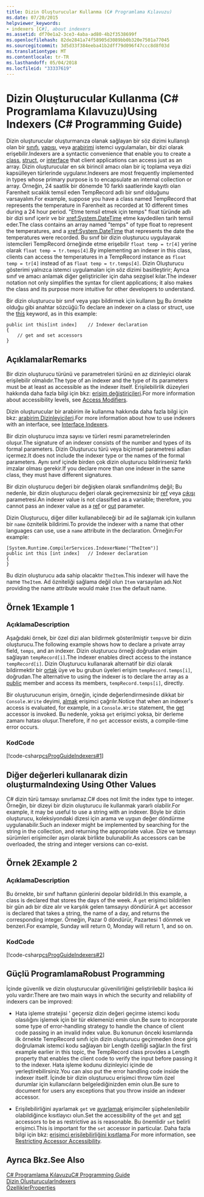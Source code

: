 ```yaml
---
title: Dizin Oluşturucular Kullanma (C# Programlama Kılavuzu)
ms.date: 07/20/2015
helpviewer_keywords:
- indexers [C#], about indexers
ms.assetid: df70e1a2-3ce3-4aba-ad80-4b2f3538699f
ms.openlocfilehash: 82de2841a74f58905d3089bb0b320e7501a77045
ms.sourcegitcommit: 3d5d33f384eeba41b2dff79d096f47ccc8d8f03d
ms.translationtype: MT
ms.contentlocale: tr-TR
ms.lasthandoff: 05/04/2018
ms.locfileid: "33337619"
---
```

# <a name="using-indexers-c-programming-guide"></a><span data-ttu-id="a3341-102">Dizin Oluşturucular Kullanma (C# Programlama Kılavuzu)</span><span class="sxs-lookup"><span data-stu-id="a3341-102">Using Indexers (C# Programming Guide)</span></span>
<span data-ttu-id="a3341-103">Dizin oluşturucular oluşturmanıza olanak sağlayan bir söz dizimi kullanışlı olan bir [sınıfı](../../../csharp/language-reference/keywords/class.md), [yapısı](../../../csharp/language-reference/keywords/struct.md), veya [arabirimi](../../../csharp/language-reference/keywords/interface.md) istemci uygulamaları, bir dizi olarak erişebilir.</span><span class="sxs-lookup"><span data-stu-id="a3341-103">Indexers are a syntactic convenience that enable you to create a [class](../../../csharp/language-reference/keywords/class.md), [struct](../../../csharp/language-reference/keywords/struct.md), or [interface](../../../csharp/language-reference/keywords/interface.md) that client applications can access just as an array.</span></span> <span data-ttu-id="a3341-104">Dizin oluşturucular en sık birincil amacı olan bir iç toplama veya dizi kapsülleyen türlerinde uygulanır.</span><span class="sxs-lookup"><span data-stu-id="a3341-104">Indexers are most frequently implemented in types whose primary purpose is to encapsulate an internal collection or array.</span></span> <span data-ttu-id="a3341-105">Örneğin, 24 saatlik bir dönemde 10 farklı saatlerinde kayıtlı olan Farenheit sıcaklık temsil eden TempRecord adlı bir sınıf olduğunu varsayalım.</span><span class="sxs-lookup"><span data-stu-id="a3341-105">For example, suppose you have a class named TempRecord that represents the temperature in Farenheit as recorded at 10 different times during a 24 hour period.</span></span> <span data-ttu-id="a3341-106">"Etme temsil etmek için temps" float türünde adlı bir dizi sınıf içerir ve bir <xref:System.DateTime> etme kaydedilen tarih temsil eder.</span><span class="sxs-lookup"><span data-stu-id="a3341-106">The class contains an array named "temps" of type float to represent the temperatures, and a <xref:System.DateTime> that represents the date the temperatures were recorded.</span></span> <span data-ttu-id="a3341-107">Bu sınıf bir dizin oluşturucu uygulayarak istemcileri TempRecord örneğinde etme erişebilir `float temp = tr[4]` yerine olarak `float temp = tr.temps[4]`.</span><span class="sxs-lookup"><span data-stu-id="a3341-107">By implementing an indexer in this class, clients can access the temperatures in a TempRecord instance as `float temp = tr[4]` instead of as `float temp = tr.temps[4]`.</span></span> <span data-ttu-id="a3341-108">Dizin Oluşturucu gösterimi yalnızca istemci uygulamaları için söz dizimi basitleştirir; Ayrıca sınıf ve amacı anlamak diğer geliştiriciler için daha sezgisel kılar.</span><span class="sxs-lookup"><span data-stu-id="a3341-108">The indexer notation not only simplifies the syntax for client applications; it also makes the class and its purpose more intuitive for other developers to understand.</span></span>  
  
 <span data-ttu-id="a3341-109">Bir dizin oluşturucu bir sınıf veya yapı bildirmek için kullanın [bu](../../../csharp/language-reference/keywords/this.md) Bu örnekte olduğu gibi anahtar sözcüğü:</span><span class="sxs-lookup"><span data-stu-id="a3341-109">To declare an indexer on a class or struct, use the [this](../../../csharp/language-reference/keywords/this.md) keyword, as in this example:</span></span>  
  
```  
public int this[int index]    // Indexer declaration  
{  
    // get and set accessors  
}  
```  
  
## <a name="remarks"></a><span data-ttu-id="a3341-110">Açıklamalar</span><span class="sxs-lookup"><span data-stu-id="a3341-110">Remarks</span></span>  
 <span data-ttu-id="a3341-111">Bir dizin oluşturucu türünü ve parametreleri türünü en az dizinleyici olarak erişilebilir olmalıdır.</span><span class="sxs-lookup"><span data-stu-id="a3341-111">The type of an indexer and the type of its parameters must be at least as accessible as the indexer itself.</span></span> <span data-ttu-id="a3341-112">Erişilebilirlik düzeyleri hakkında daha fazla bilgi için bkz: [erişim değiştiricileri](../../../csharp/language-reference/keywords/access-modifiers.md).</span><span class="sxs-lookup"><span data-stu-id="a3341-112">For more information about accessibility levels, see [Access Modifiers](../../../csharp/language-reference/keywords/access-modifiers.md).</span></span>  
  
 <span data-ttu-id="a3341-113">Dizin oluşturucular bir arabirim ile kullanma hakkında daha fazla bilgi için bkz: [arabirim Dizinleyicileri](../../../csharp/programming-guide/indexers/indexers-in-interfaces.md).</span><span class="sxs-lookup"><span data-stu-id="a3341-113">For more information about how to use indexers with an interface, see [Interface Indexers](../../../csharp/programming-guide/indexers/indexers-in-interfaces.md).</span></span>  
  
 <span data-ttu-id="a3341-114">Bir dizin oluşturucu imza sayısı ve türleri resmi parametrelerinden oluşur.</span><span class="sxs-lookup"><span data-stu-id="a3341-114">The signature of an indexer consists of the number and types of its formal parameters.</span></span> <span data-ttu-id="a3341-115">Dizin Oluşturucu türü veya biçimsel parametresi adları içermez.</span><span class="sxs-lookup"><span data-stu-id="a3341-115">It does not include the indexer type or the names of the formal parameters.</span></span> <span data-ttu-id="a3341-116">Aynı sınıf içinde birden çok dizin oluşturucu bildirirseniz farklı imzalar olması gerekir.</span><span class="sxs-lookup"><span data-stu-id="a3341-116">If you declare more than one indexer in the same class, they must have different signatures.</span></span>  
  
 <span data-ttu-id="a3341-117">Bir dizin oluşturucu değeri bir değişken olarak sınıflandırılmış değil; Bu nedenle, bir dizin oluşturucu değeri olarak geçiremezsiniz bir [ref](../../../csharp/language-reference/keywords/ref.md) veya [çıkışı](../../../csharp/language-reference/keywords/out-parameter-modifier.md) parametresi.</span><span class="sxs-lookup"><span data-stu-id="a3341-117">An indexer value is not classified as a variable; therefore, you cannot pass an indexer value as a [ref](../../../csharp/language-reference/keywords/ref.md) or [out](../../../csharp/language-reference/keywords/out-parameter-modifier.md) parameter.</span></span>  
  
 <span data-ttu-id="a3341-118">Dizin Oluşturucu, diğer diller kullanabileceği bir ad ile sağlamak için kullanın bir `name` öznitelik bildirimi.</span><span class="sxs-lookup"><span data-stu-id="a3341-118">To provide the indexer with a name that other languages can use, use a `name` attribute in the declaration.</span></span> <span data-ttu-id="a3341-119">Örneğin:</span><span class="sxs-lookup"><span data-stu-id="a3341-119">For example:</span></span>  
  
```  
[System.Runtime.CompilerServices.IndexerName("TheItem")]  
public int this [int index]   // Indexer declaration  
{  
}  
```  
  
 <span data-ttu-id="a3341-120">Bu dizin oluşturucu ada sahip olacaktır `TheItem`.</span><span class="sxs-lookup"><span data-stu-id="a3341-120">This indexer will have the name `TheItem`.</span></span> <span data-ttu-id="a3341-121">Ad özniteliği sağlama değil olun `Item` varsayılan adı.</span><span class="sxs-lookup"><span data-stu-id="a3341-121">Not providing the name attribute would make `Item` the default name.</span></span>  
  
## <a name="example-1"></a><span data-ttu-id="a3341-122">Örnek 1</span><span class="sxs-lookup"><span data-stu-id="a3341-122">Example 1</span></span>  
  
### <a name="description"></a><span data-ttu-id="a3341-123">Açıklama</span><span class="sxs-lookup"><span data-stu-id="a3341-123">Description</span></span>  
 <span data-ttu-id="a3341-124">Aşağıdaki örnek, bir özel dizi alan bildirmek gösterilmiştir `temps`ve bir dizin oluşturucu.</span><span class="sxs-lookup"><span data-stu-id="a3341-124">The following example shows how to declare a private array field, `temps`, and an indexer.</span></span> <span data-ttu-id="a3341-125">Dizin oluşturucu örneği doğrudan erişim sağlayan `tempRecord[i]`.</span><span class="sxs-lookup"><span data-stu-id="a3341-125">The indexer enables direct access to the instance `tempRecord[i]`.</span></span> <span data-ttu-id="a3341-126">Dizin Oluşturucu kullanarak alternatif bir dizi olarak bildirmektir bir [ortak](../../../csharp/language-reference/keywords/public.md) üye ve bu grubun üyeleri erişim `tempRecord.temps[i]`, doğrudan.</span><span class="sxs-lookup"><span data-stu-id="a3341-126">The alternative to using the indexer is to declare the array as a [public](../../../csharp/language-reference/keywords/public.md) member and access its members, `tempRecord.temps[i]`, directly.</span></span>  
  
 <span data-ttu-id="a3341-127">Bir oluşturucunun erişim, örneğin, içinde değerlendirmesinde dikkat bir `Console.Write` deyimi, [almak](../../../csharp/language-reference/keywords/get.md) erişimci çağrılır.</span><span class="sxs-lookup"><span data-stu-id="a3341-127">Notice that when an indexer's access is evaluated, for example, in a `Console.Write` statement, the [get](../../../csharp/language-reference/keywords/get.md) accessor is invoked.</span></span> <span data-ttu-id="a3341-128">Bu nedenle, yoksa `get` erişimci yoksa, bir derleme zamanı hatası oluşur.</span><span class="sxs-lookup"><span data-stu-id="a3341-128">Therefore, if no `get` accessor exists, a compile-time error occurs.</span></span>  
  
### <a name="code"></a><span data-ttu-id="a3341-129">Kod</span><span class="sxs-lookup"><span data-stu-id="a3341-129">Code</span></span>  
 [!code-csharp[csProgGuideIndexers#1](../../../csharp/programming-guide/classes-and-structs/codesnippet/CSharp/using-indexers_1.cs)]  
  
## <a name="indexing-using-other-values"></a><span data-ttu-id="a3341-130">Diğer değerleri kullanarak dizin oluşturma</span><span class="sxs-lookup"><span data-stu-id="a3341-130">Indexing Using Other Values</span></span>  
 <span data-ttu-id="a3341-131">C# dizin türü tamsayı sınırlamaz.</span><span class="sxs-lookup"><span data-stu-id="a3341-131">C# does not limit the index type to integer.</span></span> <span data-ttu-id="a3341-132">Örneğin, bir dizeyi bir dizin oluşturucu ile kullanmak yararlı olabilir.</span><span class="sxs-lookup"><span data-stu-id="a3341-132">For example, it may be useful to use a string with an indexer.</span></span> <span data-ttu-id="a3341-133">Böyle bir dizin oluşturucu, koleksiyondaki dizesi için arama ve uygun değer döndürme uygulanabilir.</span><span class="sxs-lookup"><span data-stu-id="a3341-133">Such an indexer might be implemented by searching for the string in the collection, and returning the appropriate value.</span></span> <span data-ttu-id="a3341-134">Dize ve tamsayı sürümleri erişimciler aşırı olarak birlikte bulunabilir.</span><span class="sxs-lookup"><span data-stu-id="a3341-134">As accessors can be overloaded, the string and integer versions can co-exist.</span></span>  
  
## <a name="example-2"></a><span data-ttu-id="a3341-135">Örnek 2</span><span class="sxs-lookup"><span data-stu-id="a3341-135">Example 2</span></span>  
  
### <a name="description"></a><span data-ttu-id="a3341-136">Açıklama</span><span class="sxs-lookup"><span data-stu-id="a3341-136">Description</span></span>  
 <span data-ttu-id="a3341-137">Bu örnekte, bir sınıf haftanın günlerini depolar bildirildi.</span><span class="sxs-lookup"><span data-stu-id="a3341-137">In this example, a class is declared that stores the days of the week.</span></span> <span data-ttu-id="a3341-138">A `get` erişimci bildirilen bir gün adı bir dize alır ve karşılık gelen tamsayıyı döndürür.</span><span class="sxs-lookup"><span data-stu-id="a3341-138">A `get` accessor is declared that takes a string, the name of a day, and returns the corresponding integer.</span></span> <span data-ttu-id="a3341-139">Örneğin, Pazar 0 döndürür, Pazartesi 1 dönmek ve benzeri.</span><span class="sxs-lookup"><span data-stu-id="a3341-139">For example, Sunday will return 0, Monday will return 1, and so on.</span></span>  
  
### <a name="code"></a><span data-ttu-id="a3341-140">Kod</span><span class="sxs-lookup"><span data-stu-id="a3341-140">Code</span></span>  
 [!code-csharp[csProgGuideIndexers#2](../../../csharp/programming-guide/classes-and-structs/codesnippet/CSharp/using-indexers_2.cs)]  
  
## <a name="robust-programming"></a><span data-ttu-id="a3341-141">Güçlü Programlama</span><span class="sxs-lookup"><span data-stu-id="a3341-141">Robust Programming</span></span>  
 <span data-ttu-id="a3341-142">İçinde güvenlik ve dizin oluşturucular güvenilirliğini geliştirilebilir başlıca iki yolu vardır:</span><span class="sxs-lookup"><span data-stu-id="a3341-142">There are two main ways in which the security and reliability of indexers can be improved:</span></span>  
  
-   <span data-ttu-id="a3341-143">Hata işleme stratejisi ' geçersiz dizin değeri geçirme istemci kodu olasılığını işlemek için bir tür eklemenizi emin olun.</span><span class="sxs-lookup"><span data-stu-id="a3341-143">Be sure to incorporate some type of error-handling strategy to handle the chance of client code passing in an invalid index value.</span></span> <span data-ttu-id="a3341-144">Bu konunun önceki kısımlarında ilk örnekte TempRecord sınıfı için dizin oluşturucu geçirmeden önce giriş doğrulamak istemci kodu sağlayan bir Length özelliği sağlar.</span><span class="sxs-lookup"><span data-stu-id="a3341-144">In the first example earlier in this topic, the TempRecord class provides a Length property that enables the client code to verify the input before passing it to the indexer.</span></span> <span data-ttu-id="a3341-145">Hata işleme kodunu dizinleyici içinde de yerleştirebilirsiniz.</span><span class="sxs-lookup"><span data-stu-id="a3341-145">You can also put the error handling code inside the indexer itself.</span></span> <span data-ttu-id="a3341-146">İçinde bir dizin oluşturucu erişimci throw tüm özel durumlar için kullanıcıların belgelediğinizden emin olun.</span><span class="sxs-lookup"><span data-stu-id="a3341-146">Be sure to document for users any exceptions that you throw inside an indexer accessor.</span></span>  
  
-   <span data-ttu-id="a3341-147">Erişilebilirliğini ayarlamak `get` ve [ayarlamak](../../../csharp/language-reference/keywords/set.md) erişimciler şüphelenilebilir olabildiğince kısıtlayıcı olun.</span><span class="sxs-lookup"><span data-stu-id="a3341-147">Set the accessibility of the `get` and [set](../../../csharp/language-reference/keywords/set.md) accessors to be as restrictive as is reasonable.</span></span> <span data-ttu-id="a3341-148">Bu önemlidir `set` belirli erişimci.</span><span class="sxs-lookup"><span data-stu-id="a3341-148">This is important for the `set` accessor in particular.</span></span> <span data-ttu-id="a3341-149">Daha fazla bilgi için bkz: [erişimci erişilebilirliğini kısıtlama](../../../csharp/programming-guide/classes-and-structs/restricting-accessor-accessibility.md).</span><span class="sxs-lookup"><span data-stu-id="a3341-149">For more information, see [Restricting Accessor Accessibility](../../../csharp/programming-guide/classes-and-structs/restricting-accessor-accessibility.md).</span></span>  
  
## <a name="see-also"></a><span data-ttu-id="a3341-150">Ayrıca Bkz.</span><span class="sxs-lookup"><span data-stu-id="a3341-150">See Also</span></span>  
 [<span data-ttu-id="a3341-151">C# Programlama Kılavuzu</span><span class="sxs-lookup"><span data-stu-id="a3341-151">C# Programming Guide</span></span>](../../../csharp/programming-guide/index.md)  
 [<span data-ttu-id="a3341-152">Dizin Oluşturucular</span><span class="sxs-lookup"><span data-stu-id="a3341-152">Indexers</span></span>](../../../csharp/programming-guide/indexers/index.md)  
 [<span data-ttu-id="a3341-153">Özellikler</span><span class="sxs-lookup"><span data-stu-id="a3341-153">Properties</span></span>](../../../csharp/programming-guide/classes-and-structs/properties.md)
